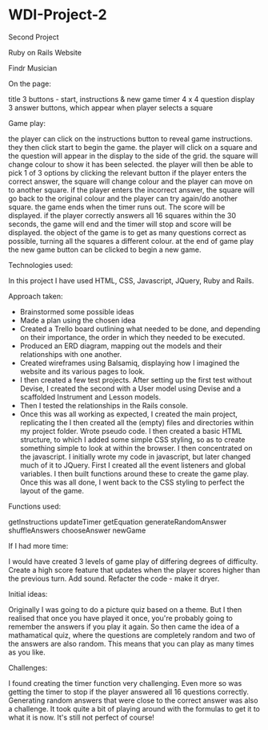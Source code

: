 # WDI-Project-2
Second Project

Ruby on Rails Website

Findr Musician

On the page:

title
3 buttons - start, instructions & new game
timer
4 x 4
question display
3 answer buttons, which appear when player selects a square


Game play:

	
the player can click on the instructions button to reveal game instructions.
they then click start to begin the game.
the player will click on a square and the question will appear in the display to the side of the grid.
the square will change colour to show it has been selected.
the player will then be able to pick 1 of 3 options by clicking the relevant button
if the player enters the correct answer, the square will change colour and the player can move on to another square.
if the player enters the incorrect answer, the square will go back to the original colour and the player can try again/do another square.
the game ends when the timer runs out. The score will be displayed.
if the player correctly answers all 16 squares within the 30 seconds, the game will end and the timer will stop and score will be displayed.
the object of the game is to get as many questions correct as possible, turning all the squares a different colour.
at the end of game play the new game button can be clicked to begin a new game.

Technologies used:

In this project I have used HTML, CSS, Javascript, JQuery, Ruby and Rails.


Approach taken:

- Brainstormed some possible ideas
- Made a plan using the chosen idea
- Created a Trello board outlining what needed to be done, and depending on their importance, the order in which they needed to be executed.
- Produced an ERD diagram, mapping out the models and their relationships with one another.
- Created wireframes using Balsamiq, displaying how I imagined the website and its various pages to look.
- I then created a few test projects. After setting up the first test without Devise, I created the second with a User model using Devise and a scaffolded Instrument and Lesson models.
- Then I tested the relationships in the Rails console.
- Once this was all working as expected, I created the main project, replicating the 
I then created all the (empty) files and directories within my project folder.
Wrote pseudo code.
I then created a basic HTML structure, to which I added some simple CSS styling, so as to create something simple to look at within the browser.
I then concentrated on the javascript.
I initially wrote my code in javascript, but later changed much of it to JQuery.
First I created all the event listeners and global variables.
I then built functions around these to create the game play.
Once this was all done, I went back to the CSS styling to perfect the layout of the game.


Functions used:

getInstructions
updateTimer
getEquation
generateRandomAnswer
shuffleAnswers
chooseAnswer
newGame


If I had more time:

I would have created 3 levels of game play of differing degrees of difficulty.
Create a high score feature that updates when the player scores higher than the previous turn.
Add sound.
Refacter the code - make it dryer.


Initial ideas:

Originally I was going to do a picture quiz based on a theme. But I then realised that once you have played it once, you're probably going to remember the answers if you play it again.
So then came the idea of a mathamatical quiz, where the questions are completely random and two of the answers are also random. This means that you can play as many times as you like.


Challenges:

I found creating the timer function very challenging. Even more so was getting the timer to stop if the player answered all 16 questions correctly.
Generating random answers that were close to the correct answer was also a challenge. It took quite a bit of playing around with the formulas to get it to what it is now. It's still not perfect of course!